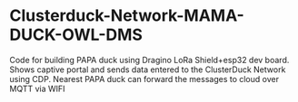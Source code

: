 # Clusterduck-Network-MAMA-DUCK-OWL-DMS
Code for building PAPA duck using Dragino LoRa Shield+esp32 dev board. Shows captive portal and sends data entered to the ClusterDuck Network using CDP. Nearest PAPA duck can forward the messages to cloud over MQTT via WIFI
